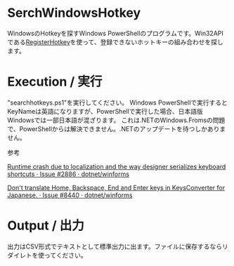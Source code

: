 # SerchWindowsHotkey
WindowsのHotkeyを探すWindows PowerShellのプログラムです。Win32APIである[RegisterHotkey](https://docs.microsoft.com/en-us/windows/win32/api/winuser/nf-winuser-registerhotkey "RegisterHotKey function (winuser.h)")を使って、登録できないホットキーの組み合わせを探します。
# Execution / 実行
"searchhotkeys.ps1"を実行してください。
Windows PowerShellで実行するとKeyNameは英語になりますが、PowerShellで実行した場合、日本語版Windowsでは一部日本語が混ざります。
これは.NETのWindows.Fromsの問題で、PowerShellからは解決できません。.NETのアップデートを待つしかありません。

参考

[Runtime crash due to localization and the way designer serializes keyboard shortcuts · Issue #2886 · dotnet/winforms](https://github.com/dotnet/winforms/issues/2886)

[Don't translate Home, Backspace, End and Enter keys in KeysConverter for Japanese. · Issue #8440 · dotnet/winforms](https://github.com/dotnet/winforms/issues/8440)

# Output / 出力
出力はCSV形式でテキストとして標準出力に出ます。ファイルに保存するならリダイレトを使ってください。

